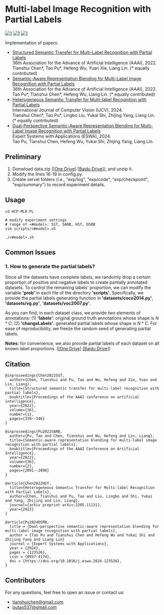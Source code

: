 # Multi-label Image Recognition with Partial Labels 

[![1](https://img.shields.io/badge/SOTA-Leaderboard_On_Microsoft_COCO-blue)](https://paperswithcode.com/sota/multi-label-image-recognition-with-partial)
[![1](https://img.shields.io/badge/SOTA-Leaderboard_On_Pascal_VOC-blue)](https://paperswithcode.com/sota/multi-label-image-recognition-with-partial-1)
[![1](https://img.shields.io/badge/SOTA-Leaderboard_On_Visual_Genome-blue)](https://paperswithcode.com/sota/multi-label-image-recognition-with-partial-2)

Implementation of papers: 

- [Structured Semantic Transfer for Multi-Label Recognition with Partial Labels](https://aaai-2022.virtualchair.net/poster_aaai1133)  
  36th Association for the Advance of Artificial Intelligence (AAAI), 2022.  
  Tianshui Chen*, Tao Pu*, Hefeng Wu, Yuan Xie, Liang Lin. (* equally contributed) 
- [Semantic-Aware Representation Blending for Multi-Label Image Recognition with Partial Labels](https://aaai-2022.virtualchair.net/poster_aaai1134)  
  36th Association for the Advance of Artificial Intelligence (AAAI), 2022.  
  Tao Pu*, Tianshui Chen*, Hefeng Wu, Liang Lin. (* equally contributed) 
- [Heterogeneous Semantic Transfer for Multi-label Recognition with Partial Labels](https://arxiv.org/pdf/2205.11131.pdf)   
  International Journal of Computer Vision (IJCV), 2024.   
  Tianshui Chen*, Tao Pu*, Lingbo Liu, Yukai Shi, Zhijing Yang, Liang Lin. (* equally contributed)   
- [Dual-Perspective Semantic-Aware Representation Blending for Multi-Label Image Recognition with Partial Labels](https://www.sciencedirect.com/science/article/abs/pii/S0957417424003919)   
  Expert Systems with Applications (ESWA), 2024.   
  Tao Pu, Tianshui Chen, Hefeng Wu, Yukai Shi, Zhijing Yang, Liang Lin.   

## Preliminary
1. Donwload data.zip ([[One Drive](https://1drv.ms/u/s!Auj5G110nTE5gjeEHDh17tf_K0zp?e=GIvTvH)] [[Baidu Drive](https://pan.baidu.com/s/11hwhedvUePdGNvW3DSrqQA?pwd=5bxz)]), and unzip it.
3. Modify the lines 16-19 in config.py.
4. Create servel folders (i.e., "exp/log", "exp/code", "exp/checkpoint", "exp/summary") to record experiment details.

## Usage
```
cd HCP-MLR-PL

# modify experiment settings
# range of <#model>: SST, SARB, HST, DSRB
vim scripts/<#model>.sh

./<#model>.sh
```

## Common Issues
### 1. How to generate the partial labels?
Since all the datasets have complete labels, we randomly drop a certain proportion of positive and negative labels to create partially annotated datasets. To control the remaining labels' proportion, we can modify the variable **'prob'** in each file of the directory **'scripts'**. Specifically, we provide the partial labels generating function in **'datasets/coco2014.py'**, **'datasets/vg.py'**, **'datasets/voc2007.py'**. 

As you can find, in each dataset class, we provide two elements of annotations: (1) **'labels'**: original ground truth annotations whose shape is $N * C$; (2) **'changeLabels'**: generated partial labels whose shape is $N * C$. For ease of reproducibility, we freeze the random seed of generating partial labels.

**Notes:** for convenience, we also provide partial labels of each dataset on all known label proportions. ([[One Drive]](https://1drv.ms/u/s!Auj5G110nTE5gjUkjiTzJkgSHOJ3?e=mXmRqe) [[Baidu Drive]](https://pan.baidu.com/s/19R-tWBtsOTbSUphihLXr_g))

## Citation
```
@inproceedings{Chen2022SST,
  author={Chen, Tianshui and Pu, Tao and Wu, Hefeng and Xie, Yuan and Lin, Liang},
  title={Structured semantic transfer for multi-label recognition with partial labels},
  booktitle={Proceedings of the AAAI conference on artificial intelligence},
  year={2022},
  volume={36},
  number={1},
  pages={339--346}
}

@inproceedings{Pu2022SARB,
  author={Pu, Tao and Chen, Tianshui and Wu, Hefeng and Lin, Liang},
  title={Semantic-aware representation blending for multi-label image recognition with partial labels},
  booktitle={Proceedings of the AAAI Conference on Artificial Intelligence},
  year={2022},
  volume={36},
  number={2},
  pages={2091--2098}
}

@article{Chen2022HST,
  title={Heterogeneous Semantic Transfer for Multi-label Recognition with Partial Labels},
  author={Chen, Tianshui and Pu, Tao and Liu, Lingbo and Shi, Yukai and Yang, Zhijing and Lin, Liang},
  journal={arXiv preprint arXiv:2205.11131},
  year={2022}
}

@article{Pu2024DSRB,
  title = {Dual-perspective semantic-aware representation blending for multi-label image recognition with partial labels},
  author = {Tao Pu and Tianshui Chen and Hefeng Wu and Yukai Shi and Zhijing Yang and Liang Lin}
  journal = {Expert Systems with Applications},
  year = {2024},
  pages = {123526},
  issn = {0957-4174},
  doi = {https://doi.org/10.1016/j.eswa.2024.123526},
}
```

## Contributors
For any questions, feel free to open an issue or contact us:    

* tianshuichen@gmail.com
* putao537@gmail.com
